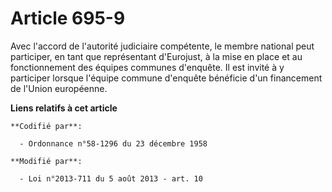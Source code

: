 # Article 695-9

Avec l'accord de l'autorité judiciaire compétente, le membre national peut participer, en tant que représentant d'Eurojust, à
la mise en place et au fonctionnement des équipes communes d'enquête. Il est invité à y participer lorsque l'équipe commune
d'enquête bénéficie d'un financement de l'Union européenne.

**Liens relatifs à cet article**

	**Codifié par**:

	  - Ordonnance n°58-1296 du 23 décembre 1958

	**Modifié par**:

	  - Loi n°2013-711 du 5 août 2013 - art. 10
